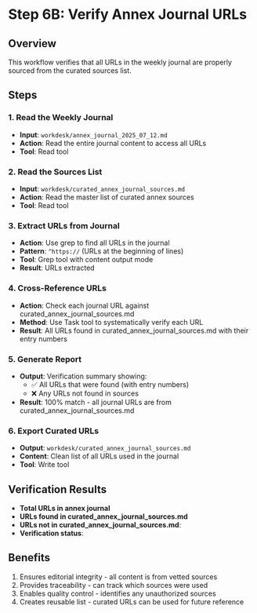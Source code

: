 # Step 6B: Verify Annex Journal URLs

## Overview

This workflow verifies that all URLs in the weekly journal are properly sourced from the curated sources list.

## Steps

### 1. Read the Weekly Journal

- **Input**: `workdesk/annex_journal_2025_07_12.md`
- **Action**: Read the entire journal content to access all URLs
- **Tool**: Read tool

### 2. Read the Sources List

- **Input**: `workdesk/curated_annex_journal_sources.md`
- **Action**: Read the master list of curated annex sources
- **Tool**: Read tool

### 3. Extract URLs from Journal

- **Action**: Use grep to find all URLs in the journal
- **Pattern**: `^https://` (URLs at the beginning of lines)
- **Tool**: Grep tool with content output mode
- **Result**: URLs extracted

### 4. Cross-Reference URLs

- **Action**: Check each journal URL against curated_annex_journal_sources.md
- **Method**: Use Task tool to systematically verify each URL
- **Result**: All URLs found in curated_annex_journal_sources.md with their entry numbers

### 5. Generate Report

- **Output**: Verification summary showing:
  - ✅ All URLs that were found (with entry numbers)
  - ❌ Any URLs not found in sources
- **Result**: 100% match - all journal URLs are from curated_annex_journal_sources.md

### 6. Export Curated URLs

- **Output**: `workdesk/curated_annex_journal_sources.md`
- **Content**: Clean list of all URLs used in the journal
- **Tool**: Write tool

## Verification Results

- **Total URLs in annex journal**
- **URLs found in curated_annex_journal_sources.md**
- **URLs not in curated_annex_journal_sources.md**:
- **Verification status**:

## Benefits

1. Ensures editorial integrity - all content is from vetted sources
2. Provides traceability - can track which sources were used
3. Enables quality control - identifies any unauthorized sources
4. Creates reusable list - curated URLs can be used for future reference

